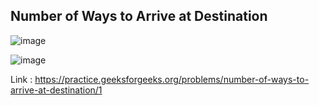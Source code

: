 ## Number of Ways to Arrive at Destination

![image](https://user-images.githubusercontent.com/23376002/190689193-6bb1a3b4-2f59-4ce7-9149-e1e7f69bd636.png)

![image](https://user-images.githubusercontent.com/23376002/190689334-01f17fd6-c47c-4aa8-8566-42f9ec14e2a3.png)


Link : https://practice.geeksforgeeks.org/problems/number-of-ways-to-arrive-at-destination/1

